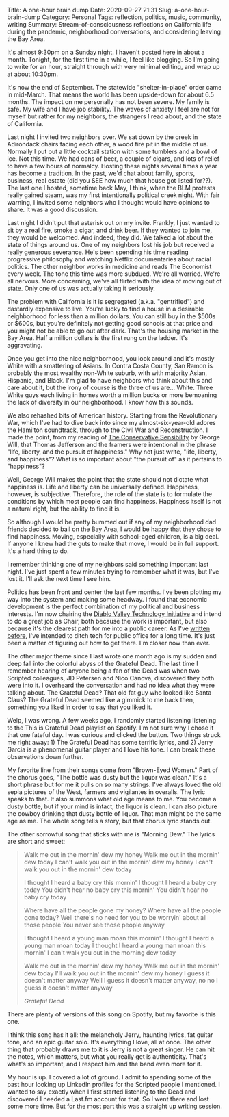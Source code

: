 Title: A one-hour brain dump
Date: 2020-09-27 21:31
Slug: a-one-hour-brain-dump
Category: Personal
Tags: reflection, politics, music, community, writing
Summary: Stream-of-consciousness reflections on California life during the pandemic, neighborhood conversations, and considering leaving the Bay Area.

It's almost 9:30pm on a Sunday night. I haven't posted here in about a month. Tonight, for the first time in a while, I feel like blogging. So I'm going to write for an hour, straight through with very minimal editing, and wrap up at about 10:30pm. 

It's now the end of September. The statewide "shelter-in-place" order came in mid-March. That means the world has been upside-down for about 6.5 months. The impact on me personally has not been severe. My family is safe. My wife and I have job stability. The waves of anxiety I feel are not for myself but rather for my neighbors, the strangers I read about, and the state of California. 

Last night I invited two neighbors over. We sat down by the creek in Adirondack chairs facing each other, a wood fire pit in the middle of us. Normally I put out a little cocktail station with some tumblers and a bowl of ice. Not this time. We had cans of beer, a couple of cigars, and lots of relief to have a few hours of normalcy. Hosting these nights several times a year has become a tradition. In the past, we'd chat about family, sports, business, real estate (did you SEE how much that house got listed for??). The last one I hosted, sometime back May, I think, when the BLM protests really gained steam, was my first intentionally political creek night. With fair warning, I invited some neighbors who I thought would have opinions to share. It was a good discussion. 

Last night I didn't put that asterisk out on my invite. Frankly, I just wanted to sit by a real fire, smoke a cigar, and drink beer. If they wanted to join me, they would be welcomed. And indeed, they did. We talked a lot about the state of things around us. One of my neighbors lost his job but received a really generous severance. He's been spending his time reading progressive philosophy and watching Netflix documentaries about racial politics. The other neighbor works in medicine and reads The Economist every week. The tone this time was more subdued. We're all worried. We're all nervous. More concerning, we've all flirted with the idea of moving out of state. Only one of us was actually taking it seriously. 

The problem with California is it is segregated (a.k.a. "gentrified") and dastardly expensive to live. You're lucky to find a house in a desirable neighborhood for less than a million dollars. You can still buy in the $500s or $600s, but you're definitely not getting good schools at that price and you might not be able to go out after dark. That's the housing market in the Bay Area. Half a million dollars is the first rung on the ladder. It's aggravating. 

Once you get into the nice neighborhood, you look around and it's mostly White with a smattering of Asians. In Contra Costa County, San Ramon is probably the most wealthy non-White suburb, with with majority Asian, Hispanic, and Black. I'm glad to have neighbors who think about this and care about it, but the irony of course is the three of us are... White. Three White guys each living in homes worth a million bucks or more bemoaning the lack of diversity in our neighborhood. I know how this sounds. 

We also rehashed bits of American history. Starting from the Revolutionary War, which I've had to dive back into since my almost-six-year-old adores the Hamilton soundtrack, through to the Civil War and Reconstruction. I made the point, from my reading of [The Conservative Sensibility](https://www.amazon.com/dp/B07J4NQZ1B/ref=dp-kindle-redirect?_encoding=UTF8&btkr=1) by George Will, that Thomas Jefferson and the framers were intentional in the phrase "life, liberty, and the pursuit of happiness." Why not just write, "life, liberty, and happiness"? What is so important about "the pursuit of" as it pertains to "happiness"?

Well, George Will makes the point that the state should not dictate what happiness is. Life and liberty can be universally defined. Happiness, however, is subjective. Therefore, the role of the state is to formulate the conditions by which most people can find happiness. Happiness itself is not a natural right, but the ability to find it is. 

So although I would be pretty bummed out if any of my neighborhood dad friends decided to bail on the Bay Area, I would be happy that they chose to find happiness. Moving, especially with school-aged children, is a big deal. If anyone I knew had the guts to make that move, I would be in full support. It's a hard thing to do. 

I remember thinking one of my neighbors said something important last night. I've just spent a few minutes trying to remember what it was, but I've lost it. I'll ask the next time I see him. 

Politics has been front and center the last few months. I've been plotting my way into the system and making some headway. I found that economic development is the perfect combination of my political and business interests. I'm now chairing the [Diablo Valley Technology Initiative](https://www.dvti.org) and intend to do a great job as Chair, both because the work is important, but also because it's the clearest path for me into a public career. As I've [written before]({filename}open-the-gate.md), I've intended to ditch tech for public office for a long time. It's just been a matter of figuring out how to get there. I'm closer now than ever. 

The other major theme since I last wrote one month ago is my sudden and deep fall into the colorful abyss of the Grateful Dead. The last time I remember hearing of anyone being a fan of the Dead was when two Scripted colleagues, JD Petersen and Nico Canova, discovered they both were into it. I overheard the conversation and had no idea what they were talking about. The Grateful Dead? That old fat guy who looked like Santa Claus? The Grateful Dead seemed like a gimmick to me back then, something you liked in order to say that you liked it. 

Welp, I was wrong. A few weeks ago, I randomly started listening listening to the This is Grateful Dead playlist on Spotify. I'm not sure why I chose it that one fateful day. I was curious and clicked the button. Two things struck me right away: 1) The Grateful Dead has some terrific lyrics, and 2) Jerry Garcia is a phenomenal guitar player and I love his tone. I can break these observations down further. 

My favorite line from their songs come from "Brown-Eyed Women." Part of the chorus goes, "The bottle was dusty but the liquor was clean." It's a short phrase but for me it pulls on so many strings. I've always loved the old sepia pictures of the West, farmers and vigilantes in overalls. The lyric speaks to that. It also summons what old age means to me. You become a dusty bottle, but if your mind is intact, the liquor is clean. I can also picture the cowboy drinking that dusty bottle of liquor. That man might be the same age as me. The whole song tells a story, but that chorus lyric stands out.

The other sorrowful song that sticks with me is "Morning Dew." The lyrics are short and sweet: 

> Walk me out in the mornin' dew my honey
Walk me out in the mornin' dew today
I can't walk you out in the mornin' dew my honey
I can't walk you out in the mornin' dew today
> 
> I thought I heard a baby cry this mornin'
I thought I heard a baby cry today
You didn't hear no baby cry this mornin'
You didn't hear no baby cry today
> 
> Where have all the people gone my honey?
Where have all the people gone today?
Well there's no need for you to be worryin' about all those people
You never see those people anyway
> 
> I thought I heard a young man moan this mornin'
I thought I heard a young man moan today
I thought I heard a young man moan this mornin'
I can't walk you out in the morning dew today
> 
> Walk me out in the mornin' dew my honey
Walk me out in the mornin' dew today
I'll walk you out in the mornin' dew my honey
I guess it doesn't matter anyway
Well I guess it doesn't matter anyway, no no
I guess it doesn't matter anyway
> 
> <cite>Grateful Dead</cite>

There are plenty of versions of this song on Spotify, but my favorite is this one. 

I think this song has it all: the melancholy Jerry, haunting lyrics, fat guitar tone, and an epic guitar solo. It's everything I love, all at once. The other thing that probably draws me to it is Jerry is not a great singer. He can hit the notes, which matters, but what you really get is authenticity. That's what's so important, and I respect him and the band even more for it. 

My hour is up. I covered a lot of ground. I admit to spending some of the past hour looking up LinkedIn profiles for the Scripted people I mentioned. I wanted to say exactly when I first started listening to the Dead and discovered I needed a Last.fm account for that. So I went there and lost some more time. But for the most part this was a straight up writing session.